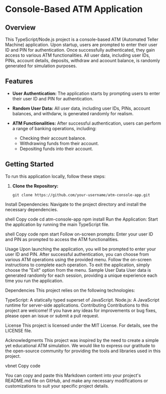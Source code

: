 # Console-Based ATM Application

## Overview

This TypeScript/Node.js project is a console-based ATM (Automated Teller Machine) application. Upon startup, users are prompted to enter their user ID and PIN for authentication. Once successfully authenticated, they gain access to various ATM functionalities. All user data, including user IDs, PINs, account details, deposits, withdraw and acoount balance, is randomly generated for simulation purposes.

## Features

- **User Authentication:** The application starts by prompting users to enter their user ID and PIN for authentication.

- **Random User Data:** All user data, including user IDs, PINs, account balances, and withdarw, is generated randomly for realism.

- **ATM Functionalities:** After successful authentication, users can perform a range of banking operations, including:
  - Checking their account balance.
  - Withdrawing funds from their account.
  - Depositing funds into their account.
 

## Getting Started

To run this application locally, follow these steps:

1. **Clone the Repository:**
   ```shell
   git clone https://github.com/your-username/atm-console-app.git
Install Dependencies:
Navigate to the project directory and install the necessary dependencies.

shell
Copy code
cd atm-console-app
npm install
Run the Application:
Start the application by running the main TypeScript file.

shell
Copy code
npm start
Follow on-screen prompts: Enter your user ID and PIN as prompted to access the ATM functionalities.

Usage
Upon launching the application, you will be prompted to enter your user ID and PIN.
After successful authentication, you can choose from various ATM operations using the provided menu.
Follow the on-screen instructions to complete each operation.
To exit the application, simply choose the "Exit" option from the menu.
Sample User Data
User data is generated randomly for each session, providing a unique experience each time you run the application.

Dependencies
This project relies on the following technologies:

TypeScript: A statically typed superset of JavaScript.
Node.js: A JavaScript runtime for server-side applications.
Contributing
Contributions to this project are welcome! If you have any ideas for improvements or bug fixes, please open an issue or submit a pull request.

License
This project is licensed under the MIT License. For details, see the LICENSE file.

Acknowledgments
This project was inspired by the need to create a simple yet educational ATM simulation.
We would like to express our gratitude to the open-source community for providing the tools and libraries used in this project.

vbnet
Copy code

You can copy and paste this Markdown content into your project's README.md file on GitHub, and make any necessary modifications or customizations to suit your specific project details.




